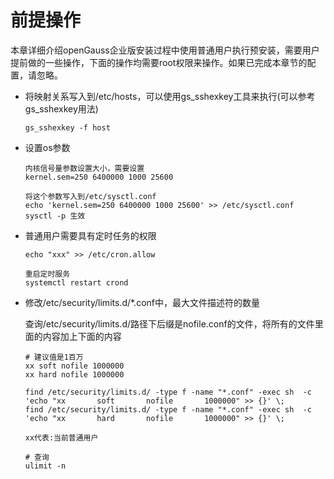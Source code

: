 # 前提操作

本章详细介绍openGauss企业版安装过程中使用普通用户执行预安装，需要用户提前做的一些操作，下面的操作均需要root权限来操作。如果已完成本章节的配置，请忽略。

-   将映射关系写入到/etc/hosts，可以使用gs_sshexkey工具来执行(可以参考gs_sshexkey用法)

    ```
    gs_sshexkey -f host
    ```

-   设置os参数  

    ```
    内核信号量参数设置大小，需要设置
    kernel.sem=250 6400000 1000 25600

    将这个参数写入到/etc/sysctl.conf
    echo 'kernel.sem=250 6400000 1000 25600' >> /etc/sysctl.conf 
    sysctl -p 生效
    ```

-   普通用户需要具有定时任务的权限

    ```shell
    echo "xxx" >> /etc/cron.allow

    重启定时服务
    systemctl restart crond
    ```

-   修改/etc/security/limits.d/*.conf中，最大文件描述符的数量

    查询/etc/security/limits.d/路径下后缀是nofile.conf的文件，将所有的文件里面的内容加上下面的内容

    ```shell
    # 建议值是1百万
    xx soft nofile 1000000
    xx hard nofile 1000000

    find /etc/security/limits.d/ -type f -name "*.conf" -exec sh  -c 'echo "xx       soft       nofile       1000000" >> {}' \;
    find /etc/security/limits.d/ -type f -name "*.conf" -exec sh  -c 'echo "xx       hard       nofile       1000000" >> {}' \;

    xx代表:当前普通用户

    # 查询
    ulimit -n
    ```
